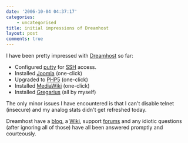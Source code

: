```yaml
---
date: '2006-10-04 04:37:17'
categories:
    - uncategorised
title: initial impressions of Dreamhost
layout: post
comments: true
---
```


I have been pretty impressed with [Dreamhost](http://dreamhost.com/) so
far:

-   Configured
    [putty](http://www.chiark.greenend.org.uk/~sgtatham/putty/) for
    [SSH](http://www.phileplanet.com/archives/2006/08/how-to-setup-ssh-on-windows-xp/)
    access.
-   Installed [Joomla](http://www.nbrightside.com/joomla/) (one-click)
-   Upgraded to [PHP5](http://www.php.net/downloads.php#v5) (one-click)
-   Installed
    [MediaWiki](http://www.nbrightside.com/wiki/index.php?title=Main_Page)
    (one-click)
-   Installed [Gregarius](http://www.nbrightside.com/gregarius/) (all by
    myself)

The only minor issues I have encountered is that I can't disable telnet
(insecure) and my analog stats didn't get refreshed today.

Dreamhost have a [blog](http://blog.dreamhost.com/), a
[Wiki](http://wiki.dreamhost.com/index.php/Main_Page), support
[forums](http://discussion.dreamhost.com/wwwthreads.pl) and any idiotic
questions (after ignoring all of those) have all been answered promptly
and courteously.
